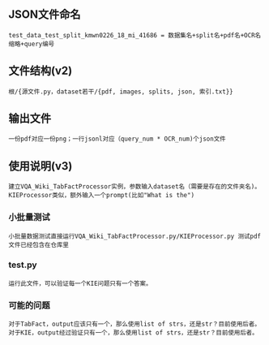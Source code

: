 ## JSON文件命名
    test_data_test_split_kmwn0226_18_mi_41686 = 数据集名+split名+pdf名+OCR名缩略+query编号
## 文件结构(v2)
    根/{源文件.py，dataset若干/{pdf, images, splits, json, 索引.txt}}
## 输出文件
    一份pdf对应一份png；一行jsonl对应（query_num * OCR_num)个json文件
## 使用说明(v3)
    建立VQA_Wiki_TabFactProcessor实例，参数输入dataset名（需要是存在的文件夹名)。
    KIEProcessor类似，额外输入一个prompt(比如"What is the")
### 小批量测试
    小批量数据测试直接运行VQA_Wiki_TabFactProcessor.py/KIEProcessor.py 测试pdf文件已经包含在仓库里
### test.py
    运行此文件，可以验证每一个KIE问题只有一个答案。
### 可能的问题
    对于TabFact，output应该只有一个，那么使用list of strs，还是str？目前使用后者。
    对于KIE，output经过验证只有一个，那么使用list of strs，还是str？目前使用后者。